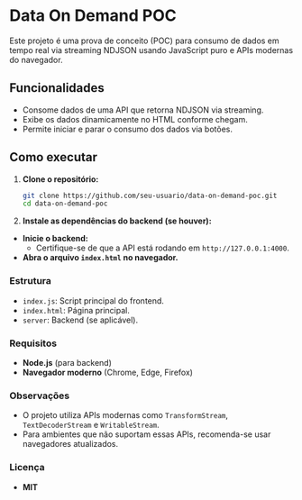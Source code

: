 # Data On Demand POC

Este projeto é uma prova de conceito (POC) para consumo de dados em tempo real via streaming NDJSON usando JavaScript puro e APIs modernas do navegador.

## Funcionalidades

- Consome dados de uma API que retorna NDJSON via streaming.
- Exibe os dados dinamicamente no HTML conforme chegam.
- Permite iniciar e parar o consumo dos dados via botões.

## Como executar

1. **Clone o repositório:**
   ```sh
   git clone https://github.com/seu-usuario/data-on-demand-poc.git
   cd data-on-demand-poc

2. **Instale as dependências do backend (se houver):**

- **Inicie o backend:**
   - Certifique-se de que a API está rodando em `http://127.0.0.1:4000`.
- **Abra o arquivo `index.html` no navegador.**

### Estrutura
- `index.js`: Script principal do frontend.
- `index.html`: Página principal.
- `server`: Backend (se aplicável).

### Requisitos
- **Node.js** (para backend)
- **Navegador moderno** (Chrome, Edge, Firefox)

### Observações
- O projeto utiliza APIs modernas como `TransformStream`, `TextDecoderStream` e `WritableStream`.
- Para ambientes que não suportam essas APIs, recomenda-se usar navegadores atualizados.

### Licença
- **MIT**


